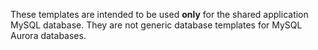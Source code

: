 These templates are intended to be used **only** for the shared application MySQL database. They are not generic database templates for MySQL Aurora databases.
